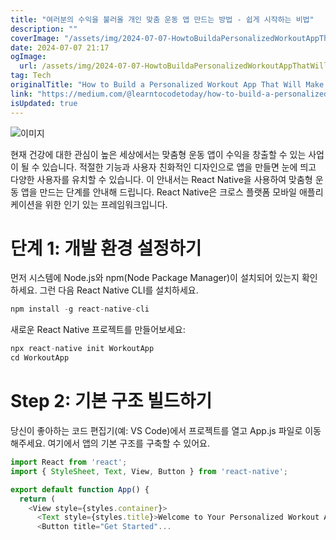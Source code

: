 ```yaml
---
title: "여러분의 수익을 불러올 개인 맞춤 운동 앱 만드는 방법 - 쉽게 시작하는 비법"
description: ""
coverImage: "/assets/img/2024-07-07-HowtoBuildaPersonalizedWorkoutAppThatWillMakeYouRich_0.png"
date: 2024-07-07 21:17
ogImage:
  url: /assets/img/2024-07-07-HowtoBuildaPersonalizedWorkoutAppThatWillMakeYouRich_0.png
tag: Tech
originalTitle: "How to Build a Personalized Workout App That Will Make You Rich!"
link: "https://medium.com/@learntocodetoday/how-to-build-a-personalized-workout-app-that-will-make-you-rich-d4575f4cddf0"
isUpdated: true
---
```


![이미지](/assets/img/2024-07-07-HowtoBuildaPersonalizedWorkoutAppThatWillMakeYouRich_0.png)

현재 건강에 대한 관심이 높은 세상에서는 맞춤형 운동 앱이 수익을 창출할 수 있는 사업이 될 수 있습니다. 적절한 기능과 사용자 친화적인 디자인으로 앱을 만들면 눈에 띄고 다양한 사용자를 유치할 수 있습니다. 이 안내서는 React Native을 사용하여 맞춤형 운동 앱을 만드는 단계를 안내해 드립니다. React Native은 크로스 플랫폼 모바일 애플리케이션을 위한 인기 있는 프레임워크입니다.

# 단계 1: 개발 환경 설정하기

먼저 시스템에 Node.js와 npm(Node Package Manager)이 설치되어 있는지 확인하세요. 그런 다음 React Native CLI를 설치하세요.

<!-- seedividend - 사각형 -->

<ins class="adsbygoogle"
     style="display:block"
     data-ad-client="ca-pub-4877378276818686"
     data-ad-slot="1898504329"
     data-ad-format="auto"
     data-full-width-responsive="true"></ins>

<script>
     (adsbygoogle = window.adsbygoogle || []).push({});
</script>

```js
npm install -g react-native-cli
```

새로운 React Native 프로젝트를 만들어보세요:

```js
npx react-native init WorkoutApp
cd WorkoutApp
```

# Step 2: 기본 구조 빌드하기

<!-- seedividend - 사각형 -->

<ins class="adsbygoogle"
     style="display:block"
     data-ad-client="ca-pub-4877378276818686"
     data-ad-slot="1898504329"
     data-ad-format="auto"
     data-full-width-responsive="true"></ins>

<script>
     (adsbygoogle = window.adsbygoogle || []).push({});
</script>

당신이 좋아하는 코드 편집기(예: VS Code)에서 프로젝트를 열고 App.js 파일로 이동해주세요. 여기에서 앱의 기본 구조를 구축할 수 있어요.

```js
import React from 'react';
import { StyleSheet, Text, View, Button } from 'react-native';

export default function App() {
  return (
    <View style={styles.container}>
      <Text style={styles.title}>Welcome to Your Personalized Workout App!</Text>
      <Button title="Get Started"...
```
